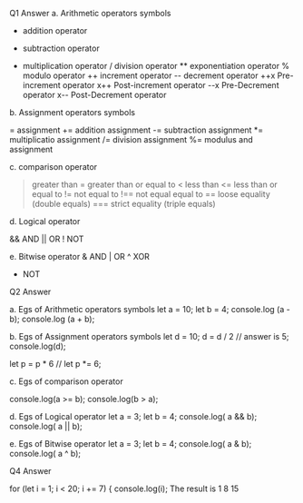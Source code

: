 Q1 Answer 
a. Arithmetic operators symbols

   + addition operator
   - subtraction operator
   * multiplication operator
   / division operator
   ** exponentiation operator
   % modulo operator
   ++ increment operator 
   -- decrement operator 
   ++x Pre-increment operator 
   x++ Post-increment operator 
   --x Pre-Decrement operator 
   x-- Post-Decrement operator


b. Assignment operators symbols

   =  assignment
   += addition assignment
   -= subtraction assignment
   *= multiplicatio assignment
   /= division assignment
   %= modulus and assignment

c. comparison operator

   > greater than
   >= greater than or equal to
   < less than
   <= less than or equal to
   != not equal to
   !== not equal equal to
   == loose equality (double equals)
   === strict equality (triple equals)

d. Logical operator

   &&  AND
   || OR
   !  NOT

e. Bitwise operator
   &  AND
   |  OR
   ^  XOR
   -  NOT

 Q2 Answer

a. Egs of Arithmetic operators symbols
   let a = 10;
   let b = 4;
   console.log (a - b);
   console.log (a + b);


b. Egs of Assignment operators symbols
   let d = 10;
   d = d / 2 // answer is 5;
   console.log(d);

   let p = p * 6 // let p *= 6;

c. Egs of comparison operator

   console.log(a >= b);
   console.log(b > a);

d. Egs of Logical operator
   let a = 3;
   let b = 4;
   console.log( a && b);
   console.log( a || b);

e. Egs of Bitwise operator
   let a = 3;
   let b = 4;
   console.log( a & b);
   console.log( a ^ b);

Q4 Answer

for (let i = 1; i < 20; i += 7) {
   console.log(i);
The result is 
1
8
15
